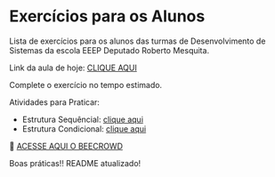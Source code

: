 # Exercícios para os Alunos
Lista de exercícios para os alunos das turmas de Desenvolvimento de Sistemas da escola EEEP Deputado Roberto Mesquita.

Link da aula de hoje: <a href="https://meet.google.com/ajp-mzat-ezs" target="_blank">CLIQUE AQUI</a>

Complete o exercício no tempo estimado.

Atividades para Praticar:
- Estrutura Sequêncial: <a href="https://www.notion.so/AULA-18-1-ATIVIDADES-DE-ESTRUTURA-SEQUENCIAL-PARTE-1-24eaa6380ac780f5b933c0df79d64c23?source=copy_link" target="_blank">clique aqui</a>
- Estrutura Condicional: <a href="https://www.notion.so/AULA-30-1-ATIVIDADES-DE-ESTRUTURA-DE-CONDI-O-PARTE-2-261aa6380ac7808c8d4ef19261150040?source=copy_link" target="_blank">clique aqui</a>

🐝 <a href="https://judge.beecrowd.com/pt/login" target="_blank">ACESSE AQUI O BEECROWD</a>

Boas práticas!!
README atualizado!
